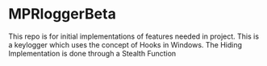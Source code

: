 # MPRloggerBeta
This repo is for initial implementations of features needed in project.
This is a keylogger which uses the concept of Hooks in Windows.
The Hiding Implementation is done through a Stealth Function

